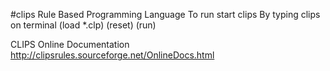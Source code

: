 #clips Rule Based Programming Language
To run start clips 
By typing clips on terminal
(load *.clp)
(reset)
(run)

CLIPS Online Documentation
http://clipsrules.sourceforge.net/OnlineDocs.html
